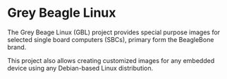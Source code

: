# Grey Beagle Linux

The Grey Beage Linux (GBL) project provides special purpose images for selected single board computers (SBCs), primary form the BeagleBone brand.

This project also allows creating customized images for any embedded device using any Debian-based Linux distribution.
